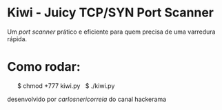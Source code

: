 
# Kiwi - Juicy TCP/SYN Port Scanner

Um _port scanner_ prático e eficiente para quem precisa de uma varredura rápida.

# Como rodar:
    
    $ chmod +777 kiwi.py
    $ ./kiwi.py

desenvolvido por _carlosnericorreia_ do canal hackerama

